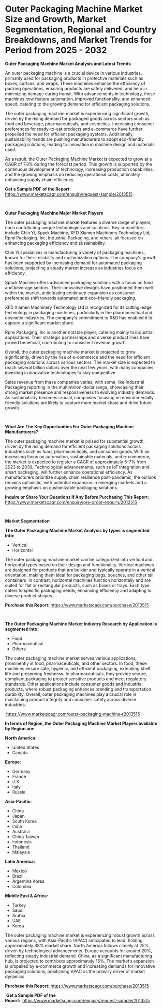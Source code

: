 <p><h1>Outer Packaging Machine Market Size and Growth, Market Segmentation, Regional and Country Breakdowns, and Market Trends for Period from 2025 -  2032</h1></p><p><strong>Outer Packaging Machine Market Analysis and Latest Trends</strong></p>
<p><p>An outer packaging machine is a crucial device in various industries, primarily used for packaging products in protective materials such as boxes, cartons, and wraps. These machines enhance the efficiency of packing operations, ensuring products are safely delivered, and help in minimizing damage during transit. With advancements in technology, these machines now feature automation, improved functionality, and enhanced speed, catering to the growing demand for efficient packaging solutions.</p><p>The outer packaging machine market is experiencing significant growth, driven by the rising demand for packaged goods across sectors such as food and beverage, pharmaceuticals, and cosmetics. Increasing consumer preferences for ready-to-eat products and e-commerce have further propelled the need for efficient packaging systems. Additionally, sustainability trends are pushing manufacturers to adopt eco-friendly packaging solutions, leading to innovation in machine design and materials used.</p><p>As a result, the Outer Packaging Machine Market is expected to grow at a CAGR of 7.8% during the forecast period. This growth is supported by the continuous development of technology, increasing production capabilities, and the growing emphasis on reducing operational costs, ultimately enhancing supply chain efficiency.</p></p>
<p><strong>Get a Sample PDF of the Report:&nbsp;</strong> <a href="https://www.marketscagr.com/enquiry/request-sample/2013515?utm_campaign=3555&utm_medium=2&utm_source=Github&utm_content=ia&utm_term=12042025&utm_id=outer-packaging-machine">https://www.marketscagr.com/enquiry/request-sample/2013515</a></p>
<p>&nbsp;</p>
<p><strong>Outer Packaging Machine Major Market Players</strong></p>
<p><p>The outer packaging machine market features a diverse range of players, each contributing unique technologies and solutions. Key competitors include Chin Yi, Spack Machine, XFD Xiamen Machinery Technology Ltd, Rpmi Packaging, Inc, Industrial Packaging, and others, all focused on enhancing packaging efficiency and sustainability.</p><p>Chin Yi specializes in manufacturing a variety of packaging machines, known for their reliability and customization options. The company's growth has been supported by increasing demand for automated packaging solutions, projecting a steady market increase as industries focus on efficiency.</p><p>Spack Machine offers advanced packaging solutions with a focus on food and beverage sectors. Their innovative designs have positioned them well within the market, anticipating continued expansion as consumer preferences shift towards automated and eco-friendly packaging.</p><p>XFD Xiamen Machinery Technology Ltd is recognized for its cutting-edge technology in packaging machines, particularly in the pharmaceutical and cosmetic industries. The company's commitment to R&D has enabled it to capture a significant market share.</p><p>Rpmi Packaging, Inc is another notable player, catering mainly to industrial applications. Their strategic partnerships and diverse product lines have proved beneficial, contributing to consistent revenue growth.</p><p>Overall, the outer packaging machine market is projected to grow significantly, driven by the rise of e-commerce and the need for efficient packaging solutions across various sectors. The market size is expected to reach several billion dollars over the next few years, with many companies investing in innovative technologies to stay competitive.</p><p>Sales revenue from these companies varies, with some, like Industrial Packaging reporting in the multimillion-dollar range, showcasing their strong market presence and responsiveness to evolving industry demands. As sustainability becomes crucial, companies focusing on environmentally friendly solutions are likely to capture more market share and drive future growth.</p></p>
<p>&nbsp;</p>
<p><strong>What Are The Key Opportunities For Outer Packaging Machine Manufacturers?</strong></p>
<p><p>The outer packaging machine market is poised for substantial growth, driven by the rising demand for efficient packaging solutions across industries such as food, pharmaceuticals, and consumer goods. With an increasing focus on automation, sustainable materials, and e-commerce, the market is expected to register a CAGR of approximately 5-7% from 2023 to 2030. Technological advancements, such as IoT integration and smart packaging, will further enhance operational efficiency. As manufacturers prioritize supply chain resilience post-pandemic, the outlook remains optimistic, with potential expansion in emerging markets and a growing emphasis on customizable packaging solutions.</p></p>
<p><strong>Inquire or Share Your Questions If Any Before Purchasing This Report:</strong> <a href="https://www.marketscagr.com/enquiry/pre-order-enquiry/2013515?utm_campaign=3555&utm_medium=2&utm_source=Github&utm_content=ia&utm_term=12042025&utm_id=outer-packaging-machine">https://www.marketscagr.com/enquiry/pre-order-enquiry/2013515</a></p>
<p>&nbsp;</p>
<p><strong>Market Segmentation</strong></p>
<p><strong>The Outer Packaging Machine Market Analysis by types is segmented into:</strong></p>
<p><ul><li>Vertical</li><li>Horizontal</li></ul></p>
<p><p>The outer packaging machine market can be categorized into vertical and horizontal types based on their design and functionality. Vertical machines are designed for products that are bulkier and typically operate in a vertical orientation, making them ideal for packaging bags, pouches, and other tall containers. In contrast, horizontal machines function horizontally and are suited for flat or rectangular products, such as boxes or trays. Each type caters to specific packaging needs, enhancing efficiency and adapting to diverse product shapes.</p></p>
<p><strong>Purchase this Report:&nbsp;</strong><a href="https://www.marketscagr.com/purchase/2013515?utm_campaign=3555&utm_medium=2&utm_source=Github&utm_content=ia&utm_term=12042025&utm_id=outer-packaging-machine">https://www.marketscagr.com/purchase/2013515</a></p>
<p>&nbsp;</p>
<p><strong>The Outer Packaging Machine Market Industry Research by Application is segmented into:</strong></p>
<p><ul><li>Food</li><li>Pharmaceutical</li><li>Others</li></ul></p>
<p><p>The outer packaging machine market serves various applications, prominently in food, pharmaceuticals, and other sectors. In food, these machines ensure safe, hygienic, and efficient packaging, extending shelf life and preserving freshness. In pharmaceuticals, they provide secure, compliant packaging to protect sensitive products and meet regulatory standards. Other applications include consumer goods and industrial products, where robust packaging enhances branding and transportation durability. Overall, outer packaging machines play a crucial role in maintaining product integrity and consumer safety across diverse industries.</p></p>
<p><a href="https://www.marketscagr.com/outer-packaging-machine-r2013515?utm_campaign=3555&utm_medium=2&utm_source=Github&utm_content=ia&utm_term=12042025&utm_id=outer-packaging-machine">&nbsp;https://www.marketscagr.com/outer-packaging-machine-r2013515</a></p>
<p><strong>In terms of Region, the Outer Packaging Machine Market Players available by Region are:</strong></p>
<p>
    <p> <strong> North America: </strong>
        <ul>
            <li>United States</li>
            <li>Canada</li>
        </ul>
        </p> 
    <p> <strong> Europe: </strong>
        <ul>
            <li>Germany</li>
            <li>France</li>
            <li>U.K.</li>
            <li>Italy</li>
            <li>Russia</li>
        </ul>
        </p> 
    <p> <strong> Asia-Pacific: </strong>
        <ul>
            <li>China</li>
            <li>Japan</li>
            <li>South Korea</li>
            <li>India</li>
            <li>Australia</li>
            <li>China Taiwan</li>
            <li>Indonesia</li>
            <li>Thailand</li>
            <li>Malaysia</li>
        </ul>
        </p> 
    <p> <strong> Latin America: </strong>
        <ul>
            <li>Mexico</li>
            <li>Brazil</li>
            <li>Argentina Korea</li>
            <li>Colombia</li>
        </ul>
        </p> 
    <p> <strong> Middle East & Africa: </strong>
        <ul>
            <li>Turkey</li>
            <li>Saudi</li>
            <li>Arabia</li>
            <li>UAE</li>
            <li>Korea</li>
        </ul>
    </p>
    </p>
<p><p>The outer packaging machine market is experiencing robust growth across various regions, with Asia-Pacific (APAC) anticipated to lead, holding approximately 38% market share. North America follows closely at 25%, driven by technological advancements. Europe accounts for around 20%, reflecting steady industrial demand. China, as a significant manufacturing hub, is projected to contribute approximately 15%. The market’s expansion is propelled by e-commerce growth and increasing demands for innovative packaging solutions, positioning APAC as the primary driver of market dynamics.</p></p>
<p><strong>Purchase this Report: </strong><a href="https://www.marketscagr.com/purchase/2013515?utm_campaign=3555&utm_medium=2&utm_source=Github&utm_content=ia&utm_term=12042025&utm_id=outer-packaging-machine">https://www.marketscagr.com/purchase/2013515</a></p>
<p>&nbsp;<strong>Get a Sample PDF of the Report:&nbsp;&nbsp;</strong><a href="https://www.marketscagr.com/enquiry/request-sample/2013515?utm_campaign=3555&utm_medium=2&utm_source=Github&utm_content=ia&utm_term=12042025&utm_id=outer-packaging-machine">https://www.marketscagr.com/enquiry/request-sample/2013515</a></p>
<p><strong></strong></p>
<p><p></p><p></p><p></p></p>